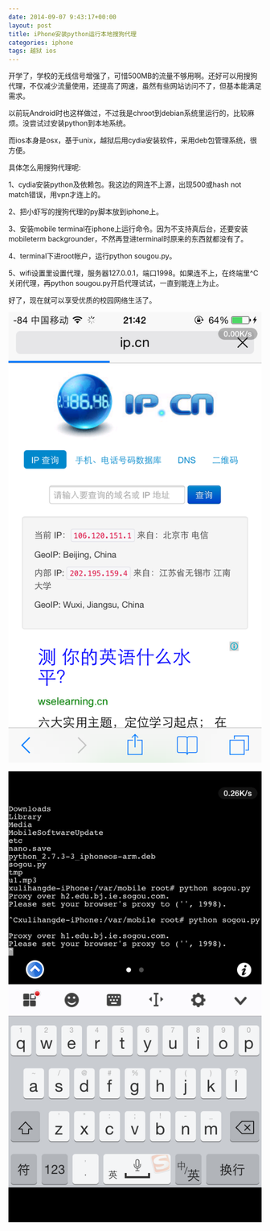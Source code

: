 ```yaml
---
date: 2014-09-07 9:43:17+00:00
layout: post
title: iPhone安装python运行本地搜狗代理
categories: iphone
tags: 越狱 ios
---
```


开学了，学校的无线信号增强了，可惜500MB的流量不够用啊。还好可以用搜狗代理，不仅减少流量使用，还提高了网速，虽然有些网站访问不了，但基本能满足需求。

以前玩Android时也这样做过，不过我是chroot到debian系统里运行的，比较麻烦。没尝试过安装python到本地系统。

而ios本身是osx，基于unix，越狱后用cydia安装软件，采用deb包管理系统，很方便。

具体怎么用搜狗代理呢:

1、cydia安装python及依赖包。我这边的网连不上源，出现500或hash not match错误，用vpn才连上的。

2、把小虾写的搜狗代理的py脚本放到iphone上。

3、安装mobile terminal在iphone上运行命令。因为不支持真后台，还要安装mobileterm backgrounder，不然再登进terminal时原来的东西就都没有了。

4、terminal下进root帐户，运行python sougou.py。

5、wifi设置里设置代理，服务器127.0.0.1，端口1998。如果连不上，在终端里^C关闭代理，再python sougou.py开启代理试试，一直到能连上为止。

好了，现在就可以享受优质的校园网络生活了。

![](https://github.com/xulihang/xulihang.github.io/raw/master/album/ios/sougou1.PNG)

![](https://github.com/xulihang/xulihang.github.io/raw/master/album/ios/sougou2.PNG)








